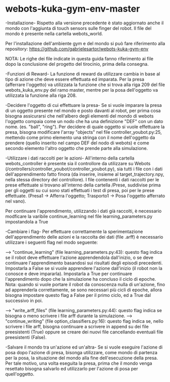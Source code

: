 # webots-kuka-gym-env-master
-Installazione-
Rispetto alla versione precedente è stato aggiornato anche il mondo con l'aggiunta di touch sensors sulle finger del robot. Il file del mondo è presente nella cartella webots_world.

Per l'installazione dell'ambiente gym e del mondo si può fare riferimento alla repository: https://github.com/gabrielesartor/webots-kuka-gym-env

NOTA: Le righe dei file indicate in questa guida fanno riferimento ai file dopo la conclusione del progetto del tirocinio, prima della consegna.

-Funzioni di Reward-
La funzione di reward da utilizzare cambia in base al tipo di azione che deve essere effettuata ed imparata. Per la presa (afferrare l'oggetto) va utilizzata la funzione che si trova alla riga 209 del file webots_kuka_env.py del ramo master, mentre per la posa dell'oggetto va utilizzata la funzione alla riga 208.

-Decidere l'oggetto di cui effettuare la presa-
Se si vuole imparare la presa di un oggetto presente nel mondo e posto davanti al robot, per prima cosa bisogna assicurarsi che nell'albero degli elementi del mondo di webots l'oggetto compaia come un nodo che ha una definizione "DEF" con un dato nome. (es. "ball", "ring"). Per decidere di quale oggetto si vuole effettuare la presa, bisogna modificare l'array "objects" nel file controller_youbot.py:25, mettendo come primo elemento una stringa con il nome dell'oggetto da prendere (quello inserito nel campo DEF del nodo di webots) e come secondo elemento l'altro oggetto che prende parte alla simulazione.

-Utilizzare i dati raccolti per le azioni-
All'interno della cartella webots_controller è presente sia il controllore da utilizzare su Webots (/controllers/controller_youbot/controller_youbot.py), sia tutti i file con i dati dell'apprendimento fatto finora (da inserire, insieme al target_trajectory.npy, nella stessa directory del controllore).
I file contenenti i dati raccolti per le prese effettuate si trovano all'interno della cartella /Prese, suddivise prima per gli oggetti su cui sono stati effettuati i test di presa, poi per le prese effettuate. (Presa1 -> Afferra l'oggetto; Trasporto1 -> Posa l'oggetto afferrato nel vano).

Per continuare l'apprendimento, utilizzando i dati già raccolti, è necessario modficare la varibile continue_learning nel file learning_parameters.py impostandola a True

-Cambiare i flag-
Per effettuare correttamente la sperimentazione dell'apprendimento delle azioni e la raccolta dei dati (file .arff) è necessario utilizzare i seguenti flag nel modo seguente:

--> "continue_learning" (file learning_parameters.py:43): questo flag indica se il robot deve effettuare l'azione apprendendola dall'inizio, o se deve continuare l'apprendimento basandosi sui risultati degli episodi precedenti. Impostarla a False se si vuole apprendere l'azione dall'inizio (il robot non la conosce e deve impararla). Impostarla a True per continuare l'apprendimento dopo che la simulazione ha concluso il ciclo di epoche. Nota: quando si vuole portare il robot da conoscenza nulla di un'azione, fino ad apprenderla correttamente, se sono necessari più cicli di epoche, allora bisogna impostare questo flag a False per il primo ciclo, ed a True dal successivo in poi.

--> "write_arff_files" (file learning_parameters.py:44): questo flag indica se bisogna o meno scrivere i file arff durante la simulazione.
--> "continue_writing" (file option_classifiers.py:16): questo flag indica se, nello scrivere i file arff, bisogna continuare a scrivere in append su dei file preesistenti (True) oppure se creare dei nuovi file cancellando eventuali file preesistenti (False).

-Salvare il mondo tra un'azione ed un'altra-
Se si vuole eseguire l'azione di posa dopo l'azione di presa, bisonga utilizzare, come mondo di partenza per la posa, la situazione del mondo alla fine dell'esecuzione della presa. Per tale motivo, una volta eseguita la presa, prima che il mondo venga resettato bisogna salvarlo ed utilizzarlo per l'azione di posa per quell'oggetto.
